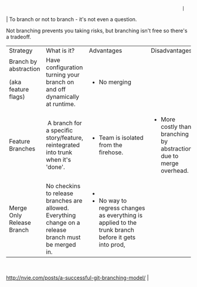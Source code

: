                                                                        |
| To branch or not to branch - it's not even a question.

Not branching prevents you taking risks, but branching isn't free so there's a tradeoff.


<table>
<tbody>
<tr>
<td>Strategy</td>
<td>What is it?</td>
<td>Advantages</td>
<td>Disadvantages</td>
</tr>
<tr>
<td>Branch by abstraction

(aka feature flags)</td>
<td>Have configuration turning your branch on and off dynamically at runtime.</td>
<td>
<ul>
    <li>No merging</li>
</ul>
</td>
<td></td>
</tr>
<tr>
<td>Feature Branches</td>
<td> A branch for a specific story/feature, reintegrated into trunk when it's 'done'.</td>
<td>
<ul>
    <li>Team is isolated from the firehose.</li>
</ul>
</td>
<td>
<ul>
    <li>More costly than branching by abstraction due to merge overhead.</li>
</ul>
</td>
</tr>
<tr>
<td>Merge Only Release Branch</td>
<td>No checkins to release branches are allowed. Everything change on a release branch must be merged in.</td>
<td>
<ul>
    <li></li>
    <li>No way to regress changes as everything is applied to the trunk branch before it gets into prod,</li>
</ul>
</td>
<td></td>
</tr>
</tbody>
</table>

&nbsp;

http://nvie.com/posts/a-successful-git-branching-model/ |